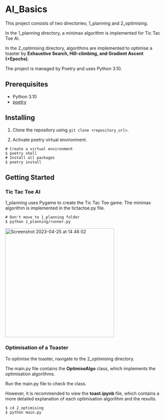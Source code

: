 # AI_Basics
This project consists of two directories; 1_planning and 2_optimising.

In the 1_planning directory, a minimax algorithm is implemented for Tic Tac Toe AI.

In the 2_optimising directory, algorithms are implemented to optimise a toaster by **Exhaustive Search, Hill-climbing, and Gradient Ascent (+Epochs)**.

The project is managed by Poetry and uses Python 3.10.

## Prerequisites
- Python 3.10
- [poetry](https://python-poetry.org/)

## Installing
1.  Clone the repository using `git clone <repository_url>`.

2. Activate poetry virtual environment.
```
# Create a virtual environment
$ poetry shell
# Install all packages
$ poetry install
```

## Getting Started
### Tic Tac Toe AI
1_planning uses Pygame to create the Tic Tac Toe game. The minimax algorithm is implemented in the tictactoe.py file.
```
# Don't move to 1_planning folder
$ python 1_planning/runner.py
```
<img width="346" alt="Screenshot 2023-04-25 at 14 46 02" src="https://user-images.githubusercontent.com/78789212/234280846-9aed320e-502f-406e-afc3-e891eb37c0bc.png">


### Optimisation of a Toaster
To optimise the toaster, navigate to the 2_optimising directory. 

The main.py file contains the **OptimiseAlgo** class, which implements the optimisation algorithms. 

Run the main.py file to check the class. 

However, it is recommended to view the **toast.ipynb** file, which contains a more detailed explanation of each optimisation algorithm and the results.
```
$ cd 2_optimising
$ python main.py
```

